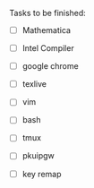 Tasks to be finished:

- [ ] Mathematica
- [ ] Intel Compiler
- [ ] google chrome
- [ ] texlive
- [ ] vim
- [ ] bash
- [ ] tmux
- [ ] pkuipgw
- [ ] key remap

